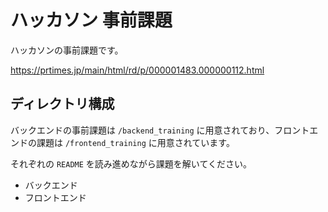 # ハッカソン 事前課題
ハッカソンの事前課題です。

https://prtimes.jp/main/html/rd/p/000001483.000000112.html

## ディレクトリ構成 
バックエンドの事前課題は `/backend_training` に用意されており、フロントエンドの課題は `/frontend_training` に用意されています。

それぞれの `README` を読み進めながら課題を解いてください。

- バックエンド
- フロントエンド
